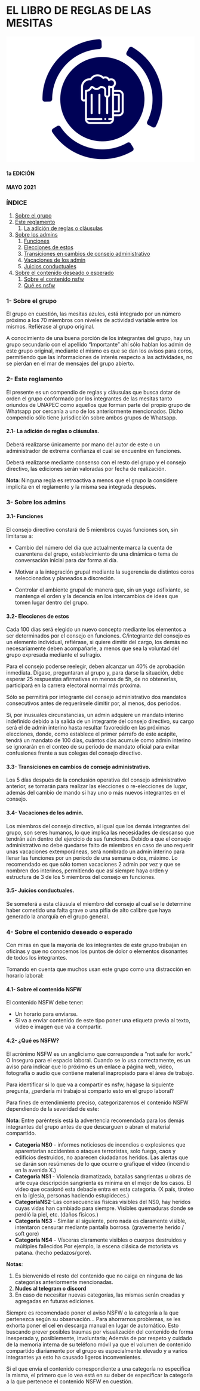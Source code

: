 # EL LIBRO DE REGLAS DE LAS MESITAS
![Coro mesitas azules](logo.png "Coro mesitas azules")
#### 1a EDICIÓN
#### MAYO 2021

### ÍNDICE
1. [Sobre el grupo](#1--sobre-el-grupo)
1. [Este reglamento](#2--este-reglamento)
   1. [La adición de reglas o cláusulas](#21--la-adición-de-reglas-o-cláusulas)
1. [Sobre los admins](#3--sobre-los-admins)
   1. [Funciones](#31--funciones)
   1. [Elecciones de estos](#32--elecciones-de-estos)
   1. [Transiciones en cambios de consejo administrativo](#33--transiciones-en-cambios-de-consejo-administrativo)
   1. [Vacaciones de los admin](#34--vacaciones-de-los-admin)
   1. [Juicios conductuales](#35--juicios-conductuales)
1. [Sobre el contenido deseado o esperado](#4--sobre-el-contenido-deseado-o-esperado)
    1. [Sobre el contenido nsfw](#41--sobre-el-contenido-nsfw)
    1. [Qué es nsfw](#42--¿qué-es-nsfw)


### 1- Sobre el grupo
El grupo en cuestión, las mesitas azules, está integrado por un número próximo a los 70 miembros con niveles de actividad variable entre los mismos. Refiérase al grupo original.

A conocimiento de una buena porción de los integrantes del grupo, hay un grupo secundario con el apellido “Importante” ahí sólo hablan los admin de este grupo original, mediante el mismo es que se dan los avisos para coros, permitiendo que las informaciones de interés respecto a las actividades, no se pierdan en el mar de mensajes del grupo abierto.
### 2- Este reglamento
El presente es un compendio de reglas y cláusulas que busca dotar de orden el grupo conformado por los integrantes de las mesitas tanto oriundos de UNAPEC como aquellos que forman parte del propio grupo de Whatsapp por cercanía a uno de los anteriormente mencionados. Dicho compendio sólo tiene jurisdicción sobre ambos grupos de Whatsapp.
#### 2.1- La adición de reglas o cláusulas.
Deberá realizarse únicamente por mano del autor de este o un administrador de extrema confianza el cual se encuentre en funciones.

Deberá realizarse mediante consenso con el resto del grupo y el consejo directivo, las ediciones serán valoradas por fecha de realización.

**Nota**: Ninguna regla es retroactiva a menos que el grupo la considere implícita en el reglamento y la misma sea integrada después.
### 3- Sobre los admins
#### 3.1- Funciones
El consejo directivo constará de 5 miembros cuyas funciones son, sin limitarse a:

- Cambio del número del día que actualmente marca la cuenta de cuarentena del grupo, establecimiento de una dinámica o tema de conversación inicial para dar forma al día.

- Motivar a la integración grupal mediante la sugerencia de distintos coros seleccionados y planeados a discreción.

- Controlar el ambiente grupal de manera que, sin un yugo asfixiante, se mantenga el orden y la decencia en los intercambios de ideas que tomen lugar dentro del grupo.

#### 3.2- Elecciones de estos
Cada 100 días será elegido un nuevo concepto mediante los elementos a ser determinados por el consejo en funciones. C/integrante del consejo es un elemento individual, refiérase, si quiere dimitir del cargo, los demás no necesariamente deben acompañarle, a menos que sea la voluntad del grupo expresada mediante el sufragio.

Para el consejo poderse reelegir, deben alcanzar un 40% de aprobación inmediata. Dígase, preguntaran al grupo y, para darse la situación, debe esperar 25 respuestas afirmativas en menos de 5h, de no obtenerlas, participará en la carrera electoral normal más próxima.

Sólo se permitirá por integrante del consejo administrativo dos mandatos consecutivos antes de requerírsele dimitir por, al menos, dos períodos.

Si, por inusuales circunstancias, un admin adquiere un mandato interino indefinido debido a la salida de un integrante del consejo directivo, su cargo será el de admin interino hasta resultar favorecido en las próximas elecciones, donde, como establece el primer párrafo de este acápite, tendrá un mandato de 100 días, cuántos días acumule como admin interino se ignorarán en el conteo de su período de mandato oficial para evitar confusiones frente a sus colegas del consejo directivo.

#### 3.3- Transiciones en cambios de consejo administrativo.
Los 5 días después de la conclusión operativa del consejo administrativo anterior, se tomarán para realizar las elecciones o re-elecciones de lugar, además del cambio de mando si hay uno o más nuevos integrantes en el consejo.

#### 3.4- Vacaciones de los admin.
Los miembros del consejo directivo, al igual que los demás integrantes del grupo, son seres humanos, lo que implica las necesidades de descanso que tendrán aún dentro del ejercicio de sus funciones. Debido a que el consejo administrativo no debe quedarse falto de miembros en caso de uno requerir unas vacaciones extemporáneas, será nombrado un admin interino para llenar las funciones por un período de una semana o dos, máximo. Lo recomendado es que sólo tomen vacaciones 2 admin por vez y que se nombren dos interinos, permitiendo que así siempre haya orden y estructura de 3 de los 5 miembros del consejo en funciones.
#### 3.5- Juicios conductuales.
Se someterá a esta cláusula el miembro del consejo al cual se le determine haber cometido una falta grave o una pifia de alto calibre que haya generado la anarquía en el grupo general.

### 4- Sobre el contenido deseado o esperado
Con miras en que la mayoría de los integrantes de este grupo trabajan en oficinas y que no conocemos los puntos de dolor o elementos disonantes de todos los integrantes.

Tomando en cuenta que muchos usan este grupo como una distracción en horario laboral:

#### 4.1- Sobre el contenido NSFW
El contenido NSFW debe tener:
- Un horario para enviarse.
- Si va a enviar contenido de este tipo poner una etiqueta previa al texto, video e
imagen que va a compartir.

#### 4.2- ¿Qué es NSFW?
El acrónimo NSFW es un anglicismo que corresponde a “not safe for work.” O Inseguro para el espacio laboral. Cuando se lo usa correctamente, es un aviso para indicar que lo próximo es un enlace a página web, video, fotografía o audio que contiene material inapropiado para el área de trabajo.

Para identificar si lo que va a compartir es nsfw, hágase la siguiente pregunta, ¿perdería mi trabajo si comparto esto en el grupo laboral?

Para fines de entendimiento preciso, categorizaremos el contenido NSFW dependiendo de la severidad de este:

**Nota**: Entre paréntesis está la advertencia recomendada para los demás integrantes del grupo antes de que descarguen o abran el material compartido.

- **Categoría NS0** - informes noticiosos de incendios o explosiones que aparentarían accidentes o ataques terroristas, solo fuego, caos y edificios destruidos, no aparecen ciudadanos heridos. Las alertas que se darán son resúmenes de lo que ocurre o grafique el video (incendio en la avenida X.)
- **Categoría NS1** - Violencia dramatizada, batallas sangrientas u obras de arte cuya descripción sangrienta es mínima en el mejor de los casos. El video que ocasionó esta debacle entra en esta categoría. (X país, tiroteo en la iglesia, personas haciendo estupideces.)
- **CategoríaNS2**-Las consecuencias físicas visibles del NS0, hay heridos cuyas vidas han cambiado para siempre. Visibles quemaduras donde se perdió la piel, etc. (daños físicos.)
- **Categoría NS3** - Similar al siguiente, pero nada es claramente visible, intentaron censurar mediante pantalla borrosa. (gravemente herido / soft gore)
- **Categoría NS4** - Vísceras claramente visibles o cuerpos destruidos y múltiples fallecidos Por ejemplo, la escena clásica de motorista vs patana. (hecho pedazos/gore).

**Notas**:
1. Es bienvenido el resto del contenido que no caiga en ninguna de las categorías
anteriormente mencionadas.
1. **Nudes al telegram o discord**
2. En caso de necesitar nuevas categorías, las mismas serán creadas y agregadas en
futuras ediciones.

Siempre es recomendado poner el aviso NSFW o la categoría a la que pertenezca según su observación... Para ahorrarnos problemas, se les exhorta poner el cel en descarga manual en lugar de automático. Esto buscando prever posibles traumas por visualización del contenido de forma inesperada y, posiblemente, involuntaria; Además de por respeto y cuidado de la memoria interna de su teléfono móvil ya que el volumen de contenido compartido diariamente por el grupo es especialmente elevado y a varios integrantes ya esto ha causado ligeros inconvenientes.

Si el que envía el contenido correspondiente a una categoría no especifica la misma, el primero que lo vea está en su deber de especificar la categoría a la que pertenece el contenido NSFW en cuestión.
